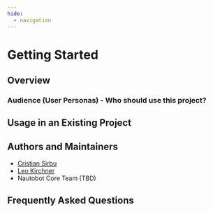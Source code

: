 ```yaml
---
hide:
  - navigation
---
```


# Getting Started

## Overview

### Audience (User Personas) - Who should use this project?

## Usage in an Existing Project



## Authors and Maintainers

- [Cristian Sirbu](https://github.com/cmsirbu)
- [Leo Kirchner](https://github.com/Kircheneer)
- Nautobot Core Team (TBD)

## Frequently Asked Questions
